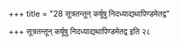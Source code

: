 +++
title = "28 सूत्रतन्तून् कर्षूषु निदध्याद्यथापिण्डमेतद्व"

+++
सूत्रतन्तून् कर्षूषु निदध्याद्यथापिण्डमेतद्व इति २८
